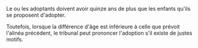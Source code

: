 Le ou les adoptants doivent avoir quinze ans de plus que les enfants qu'ils se proposent d'adopter.  

  

Toutefois, lorsque la différence d'âge est inférieure à celle que prévoit l'alinéa précédent, le tribunal peut prononcer l'adoption s'il existe de justes motifs.

